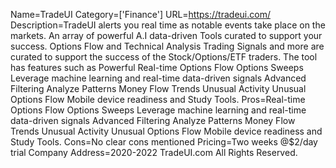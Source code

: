 Name=TradeUI
Category=['Finance']
URL=https://tradeui.com/
Description=TradeUI alerts you real time as notable events take place on the markets. An array of powerful A.I data-driven Tools curated to support your success. Options Flow and Technical Analysis Trading Signals and more are curated to support the success of the Stock/Options/ETF traders. The tool has features such as Powerful Real-time Options Flow Options Sweeps Leverage machine learning and real-time data-driven signals Advanced Filtering Analyze Patterns Money Flow Trends Unusual Activity Unusual Options Flow Mobile device readiness and Study Tools.
Pros=Real-time Options Flow Options Sweeps Leverage machine learning and real-time data-driven signals Advanced Filtering Analyze Patterns Money Flow Trends Unusual Activity Unusual Options Flow Mobile device readiness and Study Tools.
Cons=No clear cons mentioned
Pricing=Two weeks @$2/day trial
Company Address=2020-2022 TradeUI.com All Rights Reserved.
